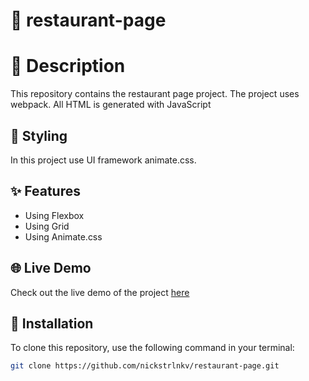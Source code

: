 # 🥪 restaurant-page

# 📝 Description
This repository contains the restaurant page project. The project uses webpack. All HTML is generated with JavaScript

## 🎨 Styling
In this project use UI framework animate.css.

## ✨ Features

- Using Flexbox
- Using Grid
- Using Animate.css

## 🌐 Live Demo

Check out the live demo of the project [here](https://nickstrlnkv.github.io/restaurant-page)

## 💾 Installation

To clone this repository, use the following command in your terminal:

```bash
git clone https://github.com/nickstrlnkv/restaurant-page.git
